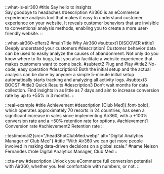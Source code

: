 ::what-is-air360
#title
Say hello to insights<br>
Say goodbye to headaches
#description
Air360 is an eCommerce experience analysis tool that makes it easy to understand customer experience on your website. It reveals customer behaviors that are invisible to conventional analysis methods, enabling you to create a more user-friendly website.
::

::what-air360-offers2
#mainTitle
Why Air360
#subtext1
DISCOVER
#title1
Deeply understand your customers
#description1
Customer behavior data can be used to easily analyze the causes of abandonment. Not only do you know where to fix bugs, but you also facilitate a website experience that makes customers want to come back.
#subtext2
Plug and Play
#title2
No-code, easy operation
#description2
Both the initial setup and the actual analysis can be done by anyone: a simple 5-minute initial setup automatically starts tracking and analyzing all activity logs.
#subtext3
BOOST
#title3
Quick Results
#description3
Don’t wait months for data collection. Find insights in as little as 7 days and aim to 
increase conversion rate by up to +55% in 3 months.
::

::real-example
#title
Achievement
#description
[Club Med]{.font-bold}, which operates approximately 70 resorts in 24 countries, has seen a significant increase in sales since implementing Air360, with a +100% conversion rate and a +50% retention rate for options.
#achievement1
Conversion rate
#achievement2
Retention rate
::

::testimonial2{src="/headShotClubMed.webp" alt="Digital Analytics Manager of Club Med"}
#title
“With Air360 we can get more people involved in making data-driven decisions on a global scale.”
#name 
Nelson Fernandes
#role
Digital Analytics Manager, Club Med
::

::cta-new
#description
Unlock you eCommerce full conversion potential with Air360, whether you feel comfortable with numbers, or not.
::
